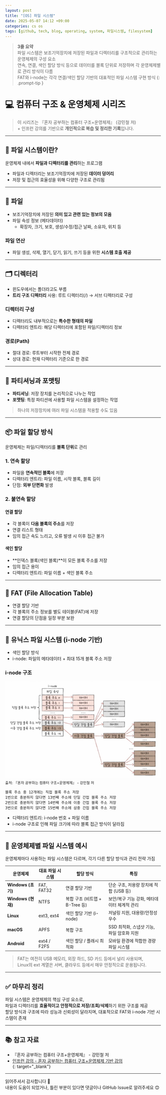 ```yaml
---
layout: post
title: "[OS] 파일 시스템"
date: 2025-05-07 14:12 +09:00
categories: cs os
tags: [github, tech, blog, operating, system, 파일시스템, filesystem]
---
```


> **3줄 요약**
<br>파일 시스템은 보조기억장치에 저장된 파일과 디렉터리를 구조적으로 관리하는 운영체제의 구성 요소
<br>연속, 연결, 색인 할당 방식 등으로 데이터를 블록 단위로 저장하며 각 운영체제별로 관리 방식이 다름
<br>FAT와 i-node는 각각 연결/색인 할당 기반의 대표적인 파일 시스템 구현 방식
{: .prompt-tip }

# 💻 컴퓨터 구조 & 운영체제 시리즈

> 이 시리즈는 『혼자 공부하는 컴퓨터 구조+운영체제』 (강민철 저)
> <br> + 인프런 강의를 기반으로 **개인적으로 복습 및 정리한 기록**입니다.

---

## 📂 파일 시스템이란?

운영체제 내에서 **파일과 디렉터리를 관리**하는 프로그램

- 파일과 디렉터리는 보조기억장치에 저장된 **데이터 덩어리**
- 저장 및 접근의 효율성을 위해 다양한 구조로 관리됨

---

## 📄 파일

- 보조기억장치에 저장된 **의미 있고 관련 있는 정보의 모음**
- 파일 속성 정보 (메타데이터)
  - 확장자, 크기, 보호, 생성/수정/접근 날짜, 소유자, 위치 등

### 파일 연산

- 파일 생성, 삭제, 열기, 닫기, 읽기, 쓰기 등을 위한 **시스템 호출 제공**

---

## 🗂 디렉터리

- 윈도우에서는 폴더라고도 부름
- **트리 구조 디렉터리** 사용: 루트 디렉터리(/) → 서브 디렉터리로 구성

### 디렉터리 구성

- 디렉터리도 내부적으로는 **특수한 형태의 파일**
- 디렉터리 엔트리: 해당 디렉터리에 포함된 파일/디렉터리 정보

### 경로(Path)

- 절대 경로: 루트부터 시작한 전체 경로  
- 상대 경로: 현재 디렉터리 기준으로 한 경로

---

## 💽 파티셔닝과 포맷팅

- **파티셔닝**: 저장 장치를 논리적으로 나누는 작업
- **포맷팅**: 특정 파티션에 사용할 파일 시스템을 설정하는 작업

> 하나의 저장장치에 여러 파일 시스템을 적용할 수도 있음

---

## 📦 파일 할당 방식

운영체제는 파일/디렉터리를 **블록 단위**로 관리

### 1. 연속 할당

- 파일을 **연속적인 블록**에 저장
- 디렉터리 엔트리: 파일 이름, 시작 블록, 블록 길이
- 단점: **외부 단편화** 발생

### 2. 불연속 할당

#### 연결 할당

- 각 블록이 **다음 블록의 주소**를 저장  
- 연결 리스트 형태  
- 임의 접근 속도 느리고, 오류 발생 시 이후 접근 불가

#### 색인 할당

- **인덱스 블록(색인 블록)**이 모든 블록 주소를 저장
- 임의 접근 용이  
- 디렉터리 엔트리: 파일 이름 + 색인 블록 주소

---

## 📑 FAT (File Allocation Table)

- 연결 할당 기반  
- 각 블록의 주소 정보를 별도 테이블(FAT)에 저장
- 연결 할당의 단점을 일정 부분 보완

---

## 🧾 유닉스 파일 시스템 (i-node 기반)

- 색인 할당 방식
- i-node: 파일의 메타데이터 + 최대 15개 블록 주소 저장

### i-node 구조

![i-node 구조](assets/img/cs/i-node.png)  
<sub>출처: 『혼자 공부하는 컴퓨터 구조+운영체제』 - 강민철 저</sub>

```text
블록 주소 중 12개에는 직접 블록 주소 저장
1번으로 충분하지 않다면 13번째 주소에 단일 간접 블록 주소 저장
2번으로 충분하지 않다면 14번째 주소에 이중 간접 블록 주소 저장
3번으로 충분하지 않다면 15번째 주소에 삼중 간접 블록 주소 저장
```

- 디렉터리 엔트리: i-node 번호 + 파일 이름
- i-node 구조로 인해 파일 크기에 따라 블록 접근 방식이 달라짐

---

## 🧪 운영체제별 파일 시스템 예시

운영체제마다 사용하는 파일 시스템은 다르며, 각기 다른 할당 방식과 관리 전략 가짐

| 운영체제 | 대표 파일 시스템 | 할당 방식 | 특징 |
|----------|------------------|------------|-------|
| **Windows (초기)** | FAT, FAT32 | 연결 할당 기반 | 단순 구조, 저용량 장치에 적합 (USB 등) |
| **Windows (현재)** | NTFS | 복합 구조 (비트맵 + B-Tree 등) | 보안/복구 기능 강화, 메타데이터 체계적 관리 |
| **Linux** | ext3, ext4 | 색인 할당 기반 (i-node) | 저널링 지원, 대용량/안정성 우수 |
| **macOS** | APFS | 복합 구조 | SSD 최적화, 스냅샷 기능, 파일 암호화 지원 |
| **Android** | ext4 / F2FS | 색인 할당 / 플래시 최적화 | 모바일 환경에 적합한 경량 파일 시스템 |

> FAT는 여전히 USB 메모리, 외장 하드, SD 카드 등에서 널리 사용되며,  
> Linux의 ext 계열은 서버, 클라우드 등에서 매우 안정적으로 운용됩니다.

---

## ✅ 마무리 정리

파일 시스템은 운영체제의 핵심 구성 요소로,  
파일과 디렉터리를 **효율적이고 안정적으로 저장/조회/삭제**하기 위한 구조를 제공  
할당 방식과 구조에 따라 성능과 신뢰성이 달라지며, 대표적으로 FAT와 i-node 기반 시스템이 존재

---

## 📚 참고 자료

- 『혼자 공부하는 컴퓨터 구조+운영체제』 - 강민철 저  
- [인프런 강의 - 혼자 공부하는 컴퓨터 구조+운영체제 기반 강의](https://www.inflearn.com/course/%ED%98%BC%EC%9E%90-%EA%B3%B5%EB%B6%80%ED%95%98%EB%8A%94-%EC%BB%B4%ED%93%A8%ED%84%B0%EA%B5%AC%EC%A1%B0-%EC%9A%B4%EC%98%81%EC%B2%B4%EC%A0%9C)  
{: target="_blank"}

---

읽어주셔서 감사합니다 🙌  
내용이 도움이 되었거나, 틀린 부분이 있다면 댓글이나 GitHub Issue로 알려주세요 😊
